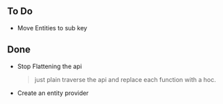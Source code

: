 ## To Do

- Move Entities to sub key

## Done

- Stop Flattening the api
    > just plain traverse the api and replace each function with a hoc.
- Create an entity provider
